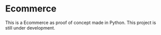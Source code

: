 # Ecommerce
This is a Ecommerce as proof of concept made in Python. This project is still under development.

